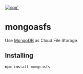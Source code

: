 [![npm](https://img.shields.io/npm/v/mongoasfs)](https://www.npmjs.com/package/mongoasfs)

# mongoasfs
Use [MongoDB](https://www.mongodb.com/) as Cloud File Storage.

## Installing
```
npm install mongoasfs
```
